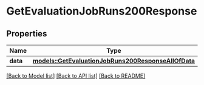 # GetEvaluationJobRuns200Response

## Properties

Name | Type | Description | Notes
------------ | ------------- | ------------- | -------------
**data** | [**models::GetEvaluationJobRuns200ResponseAllOfData**](get_evaluation_job_runs_200_response_allOf_data.md) |  | 

[[Back to Model list]](../README.md#documentation-for-models) [[Back to API list]](../README.md#documentation-for-api-endpoints) [[Back to README]](../README.md)


